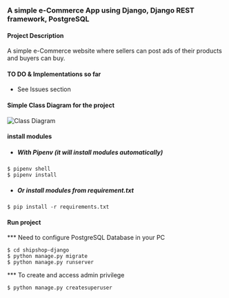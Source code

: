 ### A simple e-Commerce App using Django, Django REST framework, PostgreSQL

#### Project Description
A simple e-Commerce website where sellers can post ads of their products and buyers can buy.

#### TO DO & Implementations so far
- See Issues section 

#### Simple Class Diagram for the project

![Class Diagram](https://github.com/MuizZer07/ship-shop/ShipShopDiagram.png "Class Diagram")

#### install modules
- ##### With Pipenv (it will install modules automatically)
```
$ pipenv shell
$ pipenv install
```

- ##### Or install modules from requirement.txt
```
$ pip install -r requirements.txt
```

#### Run project
*** Need to configure PostgreSQL Database in your PC
```
$ cd shipshop-django
$ python manage.py migrate
$ python manage.py runserver
```

*** To create and access admin privilege
```
$ python manage.py createsuperuser
```
